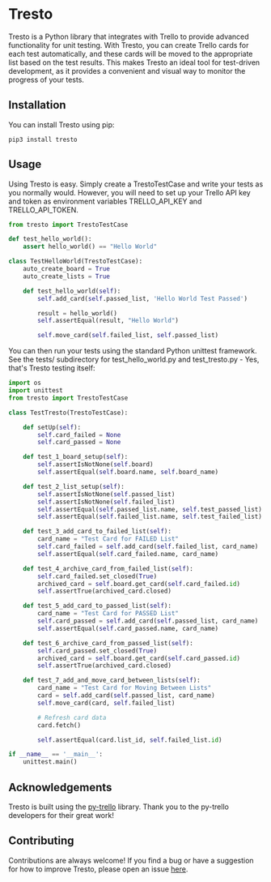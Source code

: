 # Tresto

Tresto is a Python library that integrates with Trello to provide advanced
functionality for unit testing.  With Tresto, you can create Trello cards
for each test automatically, and these cards will be moved to the
appropriate list based on the test results.  This makes Tresto an ideal tool
for test-driven development, as it provides a convenient and visual way to
monitor the progress of your tests.

## Installation

You can install Tresto using pip:

```shell
pip3 install tresto
```

## Usage

Using Tresto is easy.  Simply create a TrestoTestCase and write your tests
as you normally would.  However, you will need to set up your Trello API key
and token as environment variables TRELLO_API_KEY and TRELLO_API_TOKEN.

```python
from tresto import TrestoTestCase

def test_hello_world():
    assert hello_world() == "Hello World"

class TestHelloWorld(TrestoTestCase):
    auto_create_board = True
    auto_create_lists = True

    def test_hello_world(self):
        self.add_card(self.passed_list, 'Hello World Test Passed')

        result = hello_world()
        self.assertEqual(result, "Hello World")

        self.move_card(self.failed_list, self.passed_list)
```

You can then run your tests using the standard Python unittest framework.
See the tests/ subdirectory for test_hello_world.py and test_tresto.py -
Yes, that's Tresto testing itself:

```python
import os
import unittest
from tresto import TrestoTestCase

class TestTresto(TrestoTestCase):

    def setUp(self):
        self.card_failed = None
        self.card_passed = None

    def test_1_board_setup(self):
        self.assertIsNotNone(self.board)
        self.assertEqual(self.board.name, self.board_name)

    def test_2_list_setup(self):
        self.assertIsNotNone(self.passed_list)
        self.assertIsNotNone(self.failed_list)
        self.assertEqual(self.passed_list.name, self.test_passed_list)
        self.assertEqual(self.failed_list.name, self.test_failed_list)

    def test_3_add_card_to_failed_list(self):
        card_name = "Test Card for FAILED List"
        self.card_failed = self.add_card(self.failed_list, card_name)
        self.assertEqual(self.card_failed.name, card_name)

    def test_4_archive_card_from_failed_list(self):
        self.card_failed.set_closed(True)
        archived_card = self.board.get_card(self.card_failed.id)
        self.assertTrue(archived_card.closed)

    def test_5_add_card_to_passed_list(self):
        card_name = "Test Card for PASSED List"
        self.card_passed = self.add_card(self.passed_list, card_name)
        self.assertEqual(self.card_passed.name, card_name)

    def test_6_archive_card_from_passed_list(self):
        self.card_passed.set_closed(True)
        archived_card = self.board.get_card(self.card_passed.id)
        self.assertTrue(archived_card.closed)

    def test_7_add_and_move_card_between_lists(self):
        card_name = "Test Card for Moving Between Lists"
        card = self.add_card(self.passed_list, card_name)
        self.move_card(card, self.failed_list)

        # Refresh card data
        card.fetch()

        self.assertEqual(card.list_id, self.failed_list.id)

if __name__ == '__main__':
    unittest.main()
```


## Acknowledgements

Tresto is built using the [py-trello](https://github.com/sarumont/py-trello) library. Thank you to the py-trello developers for their great work!

## Contributing

Contributions are always welcome!  If you find a bug or have a suggestion
for how to improve Tresto, please open an issue [here](https://github.com/buanzo/tresto/issues).
